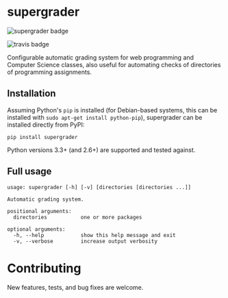 # supergrader

![supergrader badge](https://badge.fury.io/py/supergrader.png)

![travis badge](https://travis-ci.org/michaelpb/supergrader.png?branch=master)

Configurable automatic grading system for web programming and Computer Science
classes, also useful for automating checks of directories of programming
assignments.


## Installation

Assuming Python's `pip` is installed (for Debian-based systems, this can be
installed with `sudo apt-get install python-pip`), supergrader can be installed
directly from PyPI:

```
pip install supergrader
```

Python versions 3.3+ (and 2.6+) are supported and tested against.

## Full usage

```
usage: supergrader [-h] [-v] [directories [directories ...]]

Automatic grading system.

positional arguments:
  directories           one or more packages

optional arguments:
  -h, --help            show this help message and exit
  -v, --verbose         increase output verbosity
```

# Contributing

New features, tests, and bug fixes are welcome.
